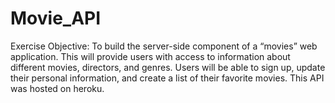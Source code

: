 # Movie_API

Exercise Objective: To build the server-side component of a “movies” web
application. This will provide users with access to information about
different movies, directors, and genres. Users will be able to sign
up, update their personal information, and create a list of their favorite
movies.
This API was hosted on heroku.

